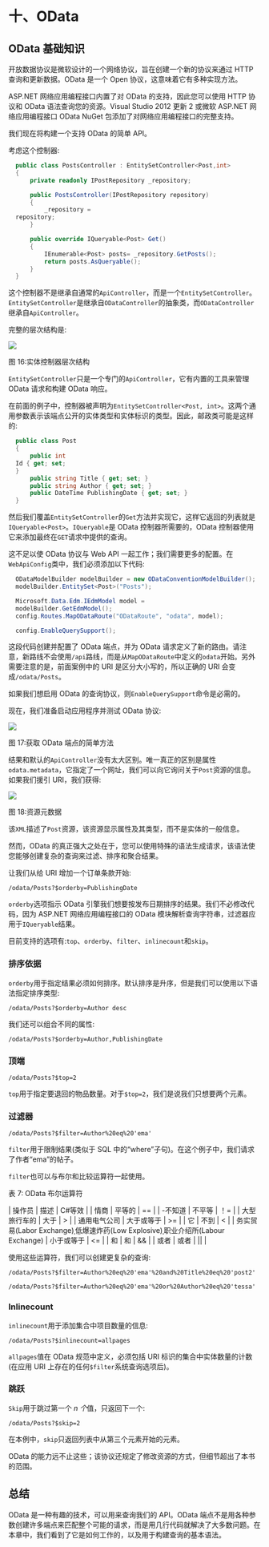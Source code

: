 # 十、OData

## OData 基础知识

开放数据协议是微软设计的一个网络协议，旨在创建一个新的协议来通过 HTTP 查询和更新数据。OData 是一个 Open 协议，这意味着它有多种实现方法。

ASP.NET 网络应用编程接口内置了对 OData 的支持，因此您可以使用 HTTP 协议和 OData 语法查询您的资源。Visual Studio 2012 更新 2 或微软 ASP.NET 网络应用编程接口 OData NuGet 包添加了对网络应用编程接口的完整支持。

我们现在将构建一个支持 OData 的简单 API。

考虑这个控制器:

```cs
  public class PostsController : EntitySetController<Post,int>
  {
      private readonly IPostRepository _repository;

      public PostsController(IPostRepository repository)
      {
          _repository =
  repository;
      }

      public override IQueryable<Post> Get()
      {
          IEnumerable<Post> posts= _repository.GetPosts();
          return posts.AsQueryable();
      }
  }

```

这个控制器不是继承自通常的`ApiController`，而是一个`EntitySetController`。`EntitySetController`是继承自`ODataController`的抽象类，而`ODataController`继承自`ApiController`。

完整的层次结构是:

![](img/image019.png)

图 16:实体控制器层次结构

`EntitySetController`只是一个专门的`ApiController`，它有内置的工具来管理 OData 请求和构建 OData 响应。

在前面的例子中，控制器被声明为`EntitySetController<Post, int>`。这两个通用参数表示该端点公开的实体类型和实体标识的类型。因此，邮政类可能是这样的:

```cs
  public class Post
  {
      public int
  Id { get; set;
  }
      public string Title { get; set; }
      public string Author { get; set; }
      public DateTime PublishingDate { get; set; }
  }

```

然后我们覆盖`EntitySetController`的`Get`方法并实现它，这样它返回的列表就是`IQueryable<Post>`。`IQueryable`是 OData 控制器所需要的，OData 控制器使用它来添加最终在`GET`请求中提供的查询。

这不足以使 OData 协议与 Web API 一起工作；我们需要更多的配置。在`WebApiConfig`类中，我们必须添加以下代码:

```cs
  ODataModelBuilder modelBuilder = new ODataConventionModelBuilder();
  modelBuilder.EntitySet<Post>("Posts");

  Microsoft.Data.Edm.IEdmModel model =
  modelBuilder.GetEdmModel();
  config.Routes.MapODataRoute("ODataRoute", "odata", model);

  config.EnableQuerySupport();

```

这段代码创建并配置了 OData 端点，并为 OData 请求定义了新的路由。请注意，新路线不会使用`/api`路线，而是从`MapODataRoute`中定义的`odata`开始。另外需要注意的是，前面案例中的 URI 是区分大小写的，所以正确的 URI 会变成`/odata/Posts`。

如果我们想启用 OData 的查询协议，则`EnableQuerySupport`命令是必需的。

现在，我们准备启动应用程序并测试 OData 协议:

![](img/image020.jpg)

图 17:获取 OData 端点的简单方法

结果和默认的`ApiController`没有太大区别。唯一真正的区别是属性`odata.metadata`，它指定了一个网址，我们可以向它询问关于`Post`资源的信息。如果我们援引 URI，我们获得:

![](img/image021.jpg)

图 18:资源元数据

该`XML`描述了`Post`资源，该资源显示属性及其类型，而不是实体的一般信息。

然而，OData 的真正强大之处在于，您可以使用特殊的语法生成请求，该语法使您能够创建复杂的查询来过滤、排序和聚合结果。

让我们从给 URI 增加一个订单条款开始:

`/odata/Posts?$orderby=PublishingDate`

`orderby`选项指示 OData 引擎我们想要按发布日期排序的结果。我们不必修改代码，因为 ASP.NET 网络应用编程接口的 OData 模块解析查询字符串，过滤器应用于`IQueryable`结果。

目前支持的选项有:`top`、`orderby`、`filter`、`inlinecount`和`skip`。

### 排序依据

`orderby`用于指定结果必须如何排序。默认排序是升序，但是我们可以使用以下语法指定排序类型:

`/odata/Posts?$orderby=Author desc`

我们还可以组合不同的属性:

`/odata/Posts?$orderby=Author,PublishingDate`

### 顶端

`/odata/Posts?$top=2`

`top`用于指定要退回的物品数量。对于`$top=2`，我们是说我们只想要两个元素。

### 过滤器

`/odata/Posts?$filter=Author%20eq%20'ema'`

`filter`用于限制结果(类似于 SQL 中的“where”子句)。在这个例子中，我们请求了作者“ema”的帖子。

`filter`也可以与布尔和比较运算符一起使用。

表 7: OData 布尔运算符

| 操作员 | 描述 | C#等效 |
| 情商 | 平等的 | == |
| -不知道 | 不平等 | ！= |
| 大型旅行车的 | 大于 | > |
| 通用电气公司 | 大于或等于 | >= |
| 它 | 不到 | < |
| 务实贸易(Labor Exchange)ˌ低爆速炸药(Low Explosive)ˌ职业介绍所(Labour Exchange) | 小于或等于 | <= |
| 和 | 和 | && |
| 或者 | 或者 | &#124;&#124; |

使用这些运算符，我们可以创建更复杂的查询:

`/odata/Posts?$filter=Author%20eq%20'ema'%20and%20Title%20eq%20'post2'`

`/odata/Posts?$filter=Author%20eq%20'ema'%20or%20Author%20eq%20'tessa'`

### Inlinecount

`inlinecount`用于添加集合中项目数量的信息:

`/odata/Posts?$inlinecount=allpages`

`allpages`值在 OData 规范中定义，必须包括 URI 标识的集合中实体数量的计数(在应用 URI 上存在的任何`$filter`系统查询选项后)。

### 跳跃

`Skip`用于跳过第一个 *n 个*值，只返回下一个:

`/odata/Posts?$skip=2`

在本例中，`skip`只返回列表中从第三个元素开始的元素。

OData 的能力远不止这些；该协议还规定了修改资源的方式，但细节超出了本书的范围。

## 总结

OData 是一种有趣的技术，可以用来查询我们的 API。OData 端点不是用各种参数创建许多端点来匹配整个可能的请求，而是用几行代码就解决了大多数问题。在本章中，我们看到了它是如何工作的，以及用于构建查询的基本语法。